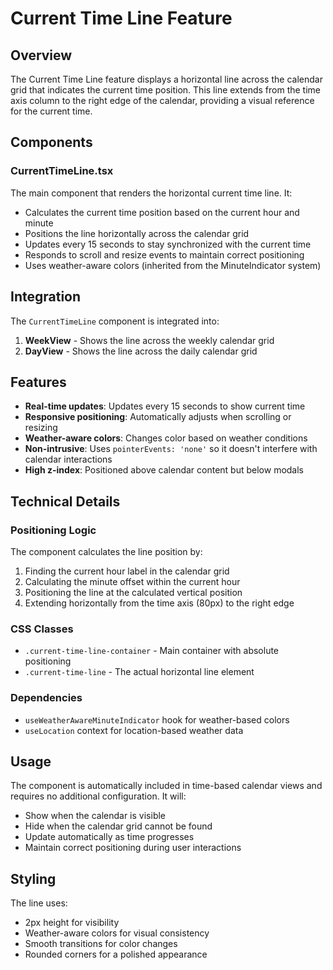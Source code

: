 # Current Time Line Feature

## Overview

The Current Time Line feature displays a horizontal line across the calendar grid that indicates the current time position. This line extends from the time axis column to the right edge of the calendar, providing a visual reference for the current time.

## Components

### CurrentTimeLine.tsx

The main component that renders the horizontal current time line. It:

- Calculates the current time position based on the current hour and minute
- Positions the line horizontally across the calendar grid
- Updates every 15 seconds to stay synchronized with the current time
- Responds to scroll and resize events to maintain correct positioning
- Uses weather-aware colors (inherited from the MinuteIndicator system)

## Integration

The `CurrentTimeLine` component is integrated into:

1. **WeekView** - Shows the line across the weekly calendar grid
2. **DayView** - Shows the line across the daily calendar grid

## Features

- **Real-time updates**: Updates every 15 seconds to show current time
- **Responsive positioning**: Automatically adjusts when scrolling or resizing
- **Weather-aware colors**: Changes color based on weather conditions
- **Non-intrusive**: Uses `pointerEvents: 'none'` so it doesn't interfere with calendar interactions
- **High z-index**: Positioned above calendar content but below modals

## Technical Details

### Positioning Logic

The component calculates the line position by:

1. Finding the current hour label in the calendar grid
2. Calculating the minute offset within the current hour
3. Positioning the line at the calculated vertical position
4. Extending horizontally from the time axis (80px) to the right edge

### CSS Classes

- `.current-time-line-container` - Main container with absolute positioning
- `.current-time-line` - The actual horizontal line element

### Dependencies

- `useWeatherAwareMinuteIndicator` hook for weather-based colors
- `useLocation` context for location-based weather data

## Usage

The component is automatically included in time-based calendar views and requires no additional configuration. It will:

- Show when the calendar is visible
- Hide when the calendar grid cannot be found
- Update automatically as time progresses
- Maintain correct positioning during user interactions

## Styling

The line uses:
- 2px height for visibility
- Weather-aware colors for visual consistency
- Smooth transitions for color changes
- Rounded corners for a polished appearance
